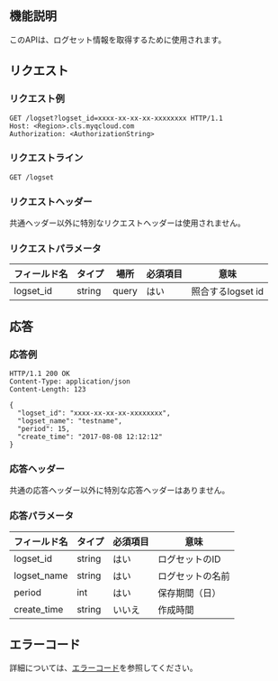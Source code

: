 ## 機能説明

このAPIは、ログセット情報を取得するために使用されます。

## リクエスト

### リクエスト例

```
GET /logset?logset_id=xxxx-xx-xx-xx-xxxxxxxx HTTP/1.1
Host: <Region>.cls.myqcloud.com
Authorization: <AuthorizationString>

```

### リクエストライン

```
GET /logset
```

### リクエストヘッダー

共通ヘッダー以外に特別なリクエストヘッダーは使用されません。

### リクエストパラメータ

| フィールド名        |  タイプ  | 場所  | 必須項目 |      意味                       |
|--------------|--------|------|---------|--------------------------------|
| logset_id    | string | query| はい      |照合するlogset id |

## 応答

### 応答例

```
HTTP/1.1 200 OK
Content-Type: application/json
Content-Length: 123

{
  "logset_id": "xxxx-xx-xx-xx-xxxxxxxx",
  "logset_name": "testname",
  "period": 15,
  "create_time": "2017-08-08 12:12:12"
}
```

### 応答ヘッダー

共通の応答ヘッダー以外に特別な応答ヘッダーはありません。

### 応答パラメータ

|  フィールド名     |  タイプ  | 必須項目 |        意味                    |
|------------|--------|---------|-------------------------------|
| logset_id  | string | はい      | ログセットのID                  |
| logset_name| string | はい      | ログセットの名前                    |
| period     | int    | はい      | 保存期間（日）                  |
| create_time| string | いいえ      | 作成時間                       |

## エラーコード

詳細については、[エラーコード](https://cloud.tencent.com/document/product/614/12402)を参照してください。

